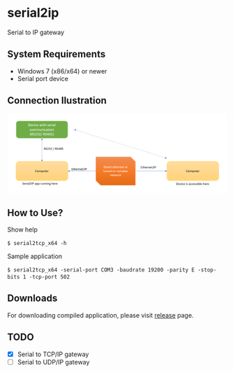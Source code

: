 # serial2ip

Serial to IP gateway

## System Requirements

- Windows 7 (x86/x64) or newer
- Serial port device

## Connection Ilustration

![Ngantuk yo turu!](https://github.com/annlumia/serial2ip/blob/master/ilustration.PNG 'Ngantuk yo turu')

## How to Use?

Show help

```
$ serial2tcp_x64 -h
```

Sample application

```
$ serial2tcp_x64 -serial-port COM3 -baudrate 19200 -parity E -stop-bits 1 -tcp-port 502
```

## Downloads

For downloading compiled application, please visit [release](https://github.com/annlumia/hawa-cems/releases) page.

## TODO

- [x] Serial to TCP/IP gateway
- [ ] Serial to UDP/IP gateway
